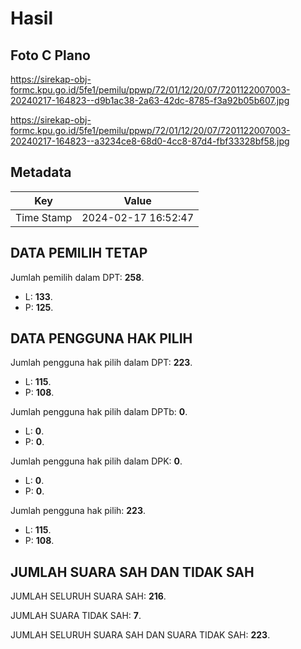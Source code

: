 # Hasil

## Foto C Plano

https://sirekap-obj-formc.kpu.go.id/5fe1/pemilu/ppwp/72/01/12/20/07/7201122007003-20240217-164823--d9b1ac38-2a63-42dc-8785-f3a92b05b607.jpg

https://sirekap-obj-formc.kpu.go.id/5fe1/pemilu/ppwp/72/01/12/20/07/7201122007003-20240217-164823--a3234ce8-68d0-4cc8-87d4-fbf33328bf58.jpg


## Metadata

| Key        | Value               |
| ---------- | ------------------- |
| Time Stamp | 2024-02-17 16:52:47 |


## DATA PEMILIH TETAP

Jumlah pemilih dalam DPT: **258**.
 * L: **133**.
 * P: **125**.

## DATA PENGGUNA HAK PILIH

Jumlah pengguna hak pilih dalam DPT: **223**.
 * L: **115**.
 * P: **108**.

Jumlah pengguna hak pilih dalam DPTb: **0**.
 * L: **0**.
 * P: **0**.

Jumlah pengguna hak pilih dalam DPK: **0**.
 * L: **0**.
 * P: **0**.

Jumlah pengguna hak pilih: **223**.
 * L: **115**.
 * P: **108**.

## JUMLAH SUARA SAH DAN TIDAK SAH

JUMLAH SELURUH SUARA SAH: **216**.

JUMLAH SUARA TIDAK SAH: **7**.

JUMLAH SELURUH SUARA SAH DAN SUARA TIDAK SAH: **223**.


